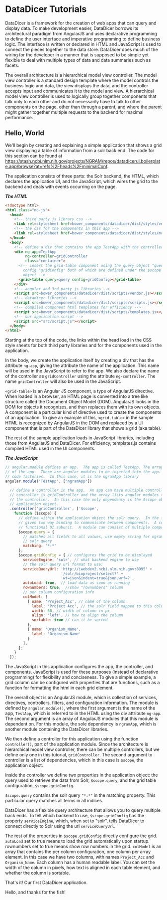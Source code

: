 # DataDicer Tutorials

DataDicer is a framework for the creation of web apps that can query and display data.  To make development easier, DataDicer borrows its architectural paradigm from AngularJS and uses declarative programming to define the user interface and imperative programming to define business logic.  The interface is written or declared in HTML and JavaScript is used to connect  the pieces together to the data store.  DataDicer does much of the wiring for the developer in a manner that is supposed to be simple yet flexible to deal with multiple types of data and data summaries such as facets.

The overall architecture is a hierarchical model view controller.  The model view controller is a standard design template where the model controls the business logic and data, the view displays the data, and the controller accepts input and communicates it to the model and view.  A hierarchical model view controller is used to logically group together components that talk only to each other and do not necessarily have to talk to other components on the page, other than through a parent, and where the parent might gather together multiple requests to the backend for maximal performance.

## Hello, World

We'll begin by creating and explaining a simple application that shows a grid view displaying a table of information from a solr back end.   The code for this section can be found at https://stash.ncbi.nlm.nih.gov/projects/NGRAM/repos/datadicerui.boilerplate.app/browse?at=refs%2Fheads%2FminimalConf.

The application consists of three parts: the Solr backend, the HTML, which declares the application UI, and the JavaScript, which wires the grid to the backend and deals with events occurring on the page.

***The HTML***

```html
<!doctype html>
<html class="no-js">
  <head>
    <!-- third party js library css -->
    <link rel=stylesheet href=bower_components/datadicer/dist/styles/vendor.css>
    <!-- the css for the components in this app -->
    <link rel=stylesheet href=bower_components/datadicer/dist/styles/main.css>
  </head>
  <body>
    <!-- define a div that contains the app TestApp with the controller gridController. -->
    <div ng-app=TestApp 
         ng-controller=gridController 
         class="container">
      <!-- insert the grid-table component using the query object "query" and the 
        config "gridConfig" both of which are defined under the $scope application 
        object -->
      <grid-table query=query config=gridConfig></grid-table>
    </div>
    <!-- angular and 3rd party js libraries -->
    <script src=bower_components/datadicer/dist/scripts/vendor.js></script>
    <!-- datadicer libraries -->
    <script src=bower_components/datadicer/dist/scripts/scripts.js></script>
    <!-- compiled component html templates for efficiency -->
    <script src=bower_components/datadicer/dist/scripts/templates.js></script>
    <!-- our application script -->
    <script src="src/script.js"></script>
  </body>
</html>
```

Starting at the top of the code, the links within the head load in the CSS style sheets for both third party libraries and for the components used in the application.

In the body, we create the application itself by creating a div that has the attribute `ng-app`, giving the attribute the name of the application.  This name will be used in the JavaScript to refer to the app.  We also declare the name of the controller as `gridController` using the attribute `ng-controller`.  The name `gridController` will also be used in the JavaScript.

`<grid-table>` is an Angular JS component, a type of AngularJS directive.  When loaded in a browser, an HTML page is converted into a tree like structure called the Document Object Model (DOM).  AngularJS looks in the DOM for objects it recognizes, and then replaces them with its own objects.  A component is a particular kind of directive used to create the components of an application.  To give an example of this, `<grid-table>` in the sample HTML is recognized by AngularJS in the DOM and replaced by a UI component that is part of the DataDicer library that shows a grid (aka table).

The rest of the sample application loads in JavaScript libraries, including those from AngularJS and DataDicer.  For efficiency, templates.js contains compiled HTML used in the UI components.

***The JavaScript***

```javascript
// angular.module defines an app.  The app is called TestApp. The array lists dependencies 
// of the app.  These are angular modules to be injected into the app.  Angular modules are
// code factories.  In this case, it is the ngramApp library
angular.module('TestApp', ["ngramApp"]) 

  // define a controller in the app.  An app can have multiple controllers.  The name of the
  // controller is gridController and the array lists angular modules that are dependencies of
  // the controller.  In this case the only dependency is the $scope object, which is the
  // application object.
  .controller('gridController', ['$scope', 
    function ($scope) {
      // define within the application object the solr query.  In the future, this will be
      // given two way binding to communicate between components.  A component is the smallest
      // functional UI subunit.  A module can consist of multiple components.
      $scope.query = { 
        // matches all fields to all values, use empty string for ngram query and *:* for 
        // solr query
        matching: '*:*'
      };
      $scope.gridConfig = { // configures the grid to be displayed
        serviceEngine: 'solr', // what backend engine to use
        // the solr query url format to use:
        serviceQueryUrl: 'http://iwebdev2.ncbi.nlm.nih.gov:8995' +
                         '/solr/bioproject/select?' +
                         'wt=json&indent=true&json.wrf=?',
        autoLoad: true,  // load data as soon as running
        rownumbers: true,  //show "rownumbers" column
        // per column configuration info
        colModel: [
          { name: 'Project_Acc', // name of the column
            label: 'Project Acc', // the solr field mapped to this column
            width: 60, // width of column in px
            align: 'left', // how to align the column
            sortable: true // can it be sorted
          }, 
          { name: 'Organism_Name',
            label: 'Organism Name'
          }
        ],
      };
    }
  ]);
```

The JavaScript in this application configures the app, the controller, and components.  JavaScript is used for these purposes (instead of declarative programming) for flexibility and conciseness.  To give a simple example, a grid column can be configured with properties that are functions, such as a function for formatting the html in each grid element.

The overall object is an AngularJS module, which is collection of services, directives, controllers, filters, and configuration information.  The module is defined by `angular.module()`, where the first argument is the name of the app, `TestApp`, which is referred to in the HTML using the div attribute `ng-app`. The second argument is an array of AngularJS modules that this module is dependent on. For this module, the sole dependency is `ngramApp`, which is another module containing the DataDicer libraries.

We then define a controller for this application using the function `controller()`, part of the application module. Since the architecture is hierarchical model view controller, there can be multiple controllers, but we define only one in this tutorial, `gridController`.  The second argument to controller is a list of dependencies, which in this case is `$scope`, the application object.

Inside the controller we define two properties in the application object: the query used to retrieve the data from Solr, `$scope.query`, and the grid table configuration, `$scope.gridConfig`.

`$scope.query` contains the solr query `"*:*"` in the matching property.  This particular query matches all terms in all indices.

DataDicer has a flexible query architecture that allows you to query multiple back ends.  To tell which backend to use, `$scope.gridConfig` has the property `serviceEngine`, which, when set to "solr", tells DataDicer to connect directly to Solr using the url `serviceQueryUrl`. 

The rest of the properties in `$scope.gridConfig` directly configure the grid. `autoLoad` set to true means to load the grid automatically upon startup.  rownumbers set to true means show row numbers in the grid. `colModel` is an array that contains the per column configuration, one column per array element. In this case we have two columns, with names `Project_Acc` and `Organism_Name`. Each column has a human readable label. You can set the width of the column in pixels, how text is aligned in each table element, and whether the column is sortable.

That's it!  Our first DataDicer application.

Hello, and thanks for the fish!
